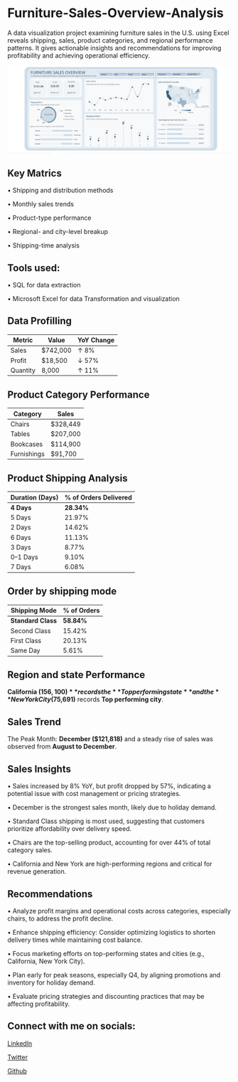 # Furniture-Sales-Overview-Analysis
A data visualization project examining furniture sales in the U.S. using Excel reveals shipping, sales, product categories, and regional performance patterns. It gives actionable insights and recommendations for improving profitability and achieving operational efficiency.

![](https://github.com/theolubabs/Furniture-Sales-Overview-Analysis/blob/main/Funiture%20Sales%20Dashboard.jpg)

## Key Matrics

•	Shipping and distribution methods

•	Monthly sales trends

•	Product-type performance

•	Regional- and city-level breakup

•	Shipping-time analysis

## Tools used: 

•	SQL for data extraction

•	Microsoft Excel for data Transformation and visualization

## Data Profilling


| **Metric** | **Value** | **YoY Change** |
| ---------- | --------- | -------------- |
| Sales      | \$742,000 | ↑ 8%           |
| Profit     | \$18,500  | ↓ 57%          |
| Quantity   | 8,000     | ↑ 11%          |


## Product Category Performance

| **Category** | **Sales** |
| ------------ | --------- |
| Chairs       | \$328,449 |
| Tables       | \$207,000 |
| Bookcases    | \$114,900 |
| Furnishings  | \$91,700  |


## Product Shipping Analysis

| **Duration (Days)** | **% of Orders Delivered** |
| ------------------- | ------------------------- |
| **4 Days**          | **28.34%**                | 
| 5 Days              | 21.97%                    |
| 2 Days              | 14.62%                    |
| 6 Days              | 11.13%                    |
| 3 Days              | 8.77%                     |
| 0–1 Days            | 9.10%                     |
| 7 Days              | 6.08%                     |

## Order by shipping mode

| **Shipping Mode**  | **% of Orders**          |
| ------------------ | ------------------------ |
| **Standard Class** | **58.84%**               |
| Second Class       | 15.42%                   |
| First Class        | 20.13%                   |
| Same Day           | 5.61%                    |


## Region and state Performance 

**California ($156,100)** records the **Top performing state** and the **New York City ($75,691)** records **Top performing city**.

## Sales Trend
The Peak Month: **December ($121,818)** and a steady rise of sales was observed from **August to December**.

## Sales Insights
•	Sales increased by 8% YoY, but profit dropped by 57%, indicating a potential issue with cost management or pricing strategies.

•	December is the strongest sales month, likely due to holiday demand.

•	Standard Class shipping is most used, suggesting that customers prioritize affordability over delivery speed.

•	Chairs are the top-selling product, accounting for over 44% of total category sales.

•	California and New York are high-performing regions and critical for revenue generation.

## Recommendations
•	Analyze profit margins and operational costs across categories, especially chairs, to address the profit decline.

•	Enhance shipping efficiency: Consider optimizing logistics to shorten delivery times while maintaining cost balance.

•	Focus marketing efforts on top-performing states and cities (e.g., California, New York City).

•	Plan early for peak seasons, especially Q4, by aligning promotions and inventory for holiday demand.

•	Evaluate pricing strategies and discounting practices that may be affecting profitability.


## Connect with me on socials:
[Linkedln](https://www.linkedin.com/in/babatunde-oluwatimilehin/)

[Twitter](https://x.com/theolu_babs)

[Github](https://github.com/theolubabs)







